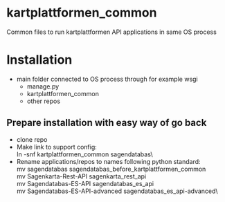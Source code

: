 # kartplattformen_common
Common files to run kartplattformen API applications in same OS process
# Installation
- main folder connected to OS process through for example wsgi
  - manage.py
  - kartplattformen_common
  - other repos
## Prepare installation with easy way of go back
- clone repo
- Make link to support config:\
  ln -snf kartplattformen_common sagendatabas\
- Rename applications/repos to names following python standard:\
  mv sagendatabas sagendatabas_before_kartplattformen_common\
  mv Sagenkarta-Rest-API sagenkarta_rest_api\
  mv Sagendatabas-ES-API sagendatabas_es_api\
  mv Sagendatabas-ES-API-advanced sagendatabas_es_api-advanced\
